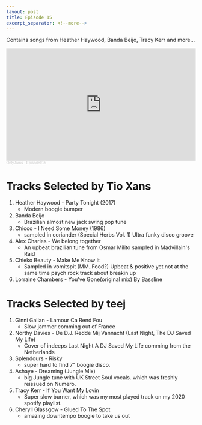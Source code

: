 ```yaml
---
layout: post
title: Episode 15
excerpt_separator: <!--more-->
---
```

Contains songs from Heather Haywood, Banda Beijo, Tracy Kerr and more...

<iframe width="100%" height="300" scrolling="no" frameborder="no" allow="autoplay" src="https://w.soundcloud.com/player/?url=https%3A//api.soundcloud.com/tracks/963072796&color=%23ff5500&auto_play=false&hide_related=false&show_comments=true&show_user=true&show_reposts=false&show_teaser=true&visual=true"></iframe><div style="font-size: 10px; color: #cccccc;line-break: anywhere;word-break: normal;overflow: hidden;white-space: nowrap;text-overflow: ellipsis; font-family: Interstate,Lucida Grande,Lucida Sans Unicode,Lucida Sans,Garuda,Verdana,Tahoma,sans-serif;font-weight: 100;"><a href="https://soundcloud.com/onlyjamsradio" title="OnlyJams" target="_blank" style="color: #cccccc; text-decoration: none;">OnlyJams</a> · <a href="https://soundcloud.com/onlyjamsradio/episode15" title="Episode#15" target="_blank" style="color: #cccccc; text-decoration: none;">Episode#15</a></div>
<!--more-->

# Tracks Selected by Tio Xans 

1. Heather Haywood - Party Tonight (2017)
    * Modern boogie bumper
2. Banda Beijo 
    * Brazilian almost new jack swing pop tune 
3. Chicco - I Need Some Money (1986)
    * sampled in coriander (Special Herbs Vol. 1) Ultra funky disco groove
4. Alex Charles - We belong together
    * An upbeat brazilian tune from Osmar Milito sampled in Madvillain's Raid
5. Chieko Beauty - Make Me Know It
    * Sampled in vomitspit (MM..Food?) Upbeat & positive yet not at the same time psych rock track about breakin up
6. Lorraine Chambers - You've Gone(original mix) By Bassline

# Tracks Selected by teej

1. Ginni Gallan - Lamour Ca Rend Fou
    * Slow jammer comming out of France
2. Northy Davies - De D.J. Redde Mij Vannacht (Last Night, The DJ Saved My Life)
    * Cover of indeeps Last Night A DJ Saved My Life comming from the Netherlands
3. Splendours - Risky
    * super hard to find 7" boogie disco.
4. Ashaye - Dreaming (Jungle Mix)
    * big Jungle tune with UK Street Soul vocals. which was freshly reissued on Numero.
5. Tracy Kerr - If You Want My Lovin
    * Super slow burner, which was my most played track on my 2020 spotify playlist.
6. Cheryll Glassgow - Glued To The Spot
    * amazing downtempo boogie to take us out 
